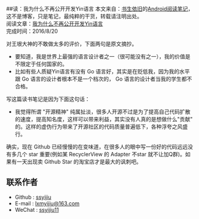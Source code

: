 ##读：我为什么不再公开开发Yin语言
本文来自：[书生依旧](https://github.com/ssyijiu)的[Android阅读笔记](https://github.com/ssyijiu/Android-ReadingNotes)，这不是博客，只是笔记，最纯粹的干货，转载请注明出处。     
阅读文章：[我为什么不再公开开发Yin语言](http://www.yinwang.org/blog-cn/2015/03/18/yin-lang-secret)  
完成时间：2016/8/20

对王垠大神的不敢做太多的评价，下面两句是原文摘抄。
- 要知道，我是世界上最强的语言设计者之一（很可能没有之一），我的价值是不限定于任何国家的。
- 比如有些人质疑Yin语言有没有 Go 语言好，其实是在贬低我，因为我的水平跟 Go 语言的设计者根本不是一个档次的， Go 语言的设计者当我的学生都不合格。

写这篇读书笔记是因为下面这句话：
- 我觉得所谓 "开源精神" 纯属扯淡，很多人开源不过是为了提高自己代码扩散的速度，提高知名度，这样可以带来利益，其实没有人真的是想做什么"贡献" 的。这样的虚伪行为带来了开源社区的代码质量普遍低下，各种浮夸之风盛行。

确实，现在 Github 已经慢慢的在变味道，在很多人的眼中写一份好的代码远远没有多几个 star 重要(例如某 RecyclerView 的 Adapter 不star 就不让加Q群)。如果有一天出现卖 Github Star 的淘宝店才是最大的讽刺吧。
## 联系作者
- Github : [ssyijiu](https://github.com/ssyijiu)
- E-mail : lxmyijiu@163.com
- WeChat : [ssyijiu11](http://obe5pxv6t.bkt.clouddn.com/weixin.jpg)